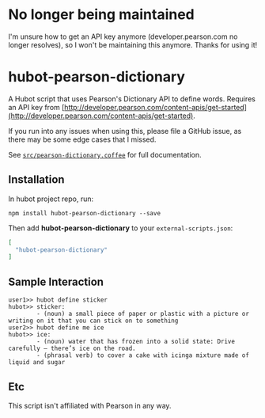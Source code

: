 # No longer being maintained

I'm unsure how to get an API key anymore (developer.pearson.com no longer resolves), so I won't be maintaining this anymore. Thanks for using it!

# hubot-pearson-dictionary

A Hubot script that uses Pearson's Dictionary API to define words. Requires an API key from [http://developer.pearson.com/content-apis/get-started](http://developer.pearson.com/content-apis/get-started).

If you run into any issues when using this, please file a GitHub issue, as there may be some edge cases that I missed.

See [`src/pearson-dictionary.coffee`](src/pearson-dictionary.coffee) for full documentation.

## Installation

In hubot project repo, run:

`npm install hubot-pearson-dictionary --save`

Then add **hubot-pearson-dictionary** to your `external-scripts.json`:

```json
[
  "hubot-pearson-dictionary"
]
```

## Sample Interaction

```
user1>> hubot define sticker
hubot>> sticker:
        - (noun) a small piece of paper or plastic with a picture or writing on it that you can stick on to something
user2>> hubot define me ice
hubot>> ice:
        - (noun) water that has frozen into a solid state: Drive carefully – there’s ice on the road.
        - (phrasal verb) to cover a cake with icinga mixture made of liquid and sugar
```

## Etc

This script isn't affiliated with Pearson in any way.
